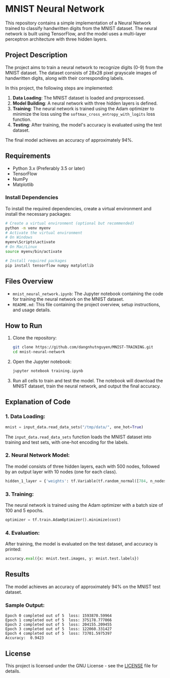 # MNIST Neural Network

This repository contains a simple implementation of a Neural Network trained to classify handwritten digits from the MNIST dataset. The neural network is built using TensorFlow, and the model uses a multi-layer perceptron architecture with three hidden layers.

## Project Description

The project aims to train a neural network to recognize digits (0-9) from the MNIST dataset. The dataset consists of 28x28 pixel grayscale images of handwritten digits, along with their corresponding labels.

In this project, the following steps are implemented:

1. **Data Loading**: The MNIST dataset is loaded and preprocessed.
2. **Model Building**: A neural network with three hidden layers is defined.
3. **Training**: The neural network is trained using the Adam optimizer to minimize the loss using the `softmax_cross_entropy_with_logits` loss function.
4. **Testing**: After training, the model's accuracy is evaluated using the test dataset.

The final model achieves an accuracy of approximately 94%.

## Requirements

- Python 3.x (Preferably 3.5 or later)
- TensorFlow
- NumPy
- Matplotlib

### Install Dependencies

To install the required dependencies, create a virtual environment and install the necessary packages:

```bash
# Create a virtual environment (optional but recommended)
python -m venv myenv
# Activate the virtual environment
# On Windows
myenv\Scripts\activate
# On Mac/Linux
source myenv/bin/activate

# Install required packages
pip install tensorflow numpy matplotlib
```

## Files Overview

- `mnist_neural_network.ipynb`: The Jupyter notebook containing the code for training the neural network on the MNIST dataset.
- `README.md`: This file containing the project overview, setup instructions, and usage details.

## How to Run

1. Clone the repository:
   ```bash
   git clone https://github.com/dangnhutnguyen/MNIST-TRAINING.git
   cd mnist-neural-network
   ```

2. Open the Jupyter notebook:
   ```bash
   jupyter notebook training.ipynb
   ```

3. Run all cells to train and test the model. The notebook will download the MNIST dataset, train the neural network, and output the final accuracy.

## Explanation of Code

### 1. **Data Loading**:

```python
mnist = input_data.read_data_sets("/tmp/data/", one_hot=True)
```
The `input_data.read_data_sets` function loads the MNIST dataset into training and test sets, with one-hot encoding for the labels.

### 2. **Neural Network Model**:

The model consists of three hidden layers, each with 500 nodes, followed by an output layer with 10 nodes (one for each class).

```python
hidden_1_layer = {'weights': tf.Variable(tf.random_normal([784, n_nodes_hl1])), 'biases': tf.Variable(tf.random_normal([n_nodes_hl1]))}
```

### 3. **Training**:

The neural network is trained using the Adam optimizer with a batch size of 100 and 5 epochs.

```python
optimizer = tf.train.AdamOptimizer().minimize(cost)
```

### 4. **Evaluation**:

After training, the model is evaluated on the test dataset, and accuracy is printed:

```python
accuracy.eval({x: mnist.test.images, y: mnist.test.labels})
```

## Results

The model achieves an accuracy of approximately 94% on the MNIST test dataset.

### Sample Output:

```
Epoch 0 completed out of 5  loss: 1593870.59964
Epoch 1 completed out of 5  loss: 375178.777066
Epoch 2 completed out of 5  loss: 204155.209455
Epoch 3 completed out of 5  loss: 122060.331427
Epoch 4 completed out of 5  loss: 73701.5975397
Accuracy:  0.9423
```

## License

This project is licensed under the GNU License - see the [LICENSE](LICENSE) file for details.

